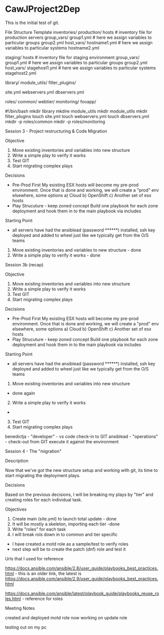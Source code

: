 # CawJProject2Dep
This is the initial test of git.

File Structure Template
inventories/
   production/
      hosts               # inventory file for production servers
      group_vars/
         group1.yml       # here we assign variables to particular groups
         group2.yml
      host_vars/
         hostname1.yml    # here we assign variables to particular systems
         hostname2.yml

   staging/
      hosts               # inventory file for staging environment
      group_vars/
         group1.yml       # here we assign variables to particular groups
         group2.yml
      host_vars/
         stagehost1.yml   # here we assign variables to particular systems
         stagehost2.yml

library/
module_utils/
filter_plugins/

site.yml
webservers.yml
dbservers.yml

roles/
    common/
    webtier/
    monitoring/
    fooapp/

#!/bin/bash
mkdir library
mkdire module_utils
mkdir module_utils
mkdir filter_plugins
touch site.yml
touch webservers.yml
touch dbservers.yml
mkdir -p roles/common
mkdir -p roles/monitoring  

Session 3 - Project restructuring & Code Migration

Objective
1) Move existing inventories and variables into new structure
2) Write a simple play to verify it works
3) Test GIT
4) Start migrating complex plays

Decisions
- Pre-Prod First
   My existing ESX hosts will become my pre-prod environment.
   Once that is done and working, we will create a "prod" env elsewhere, some options
      a) Cloud
      b) OpenShift
      c) Another set of esx hosts
- Play Strucuture - keep zoned concept
   Build one playbook for each zone deployment and hook them in to the main playbook via includes

Starting Point
- all servers have had the ansiblead (password ******) installed, ssh key deployed and added to wheel just like we typically get from the O/S teams

1) Move existing inventories and variables to new structure - done
2) Write a simple play to verify it works - done

Session 3b (recap)

Objective
1) Move existing inventories and variables into new structure
2) Write a simple play to verify it works
3) Test GIT
4) Start migrating complex plays

Decisions
- Pre-Prod First
   My existing ESX hosts will become my pre-prod environment.
   Once that is done and working, we will create a "prod" env elsewhere, some options
      a) Cloud
      b) OpenShift
      c) Another set of esx hosts
- Play Strucuture - keep zoned concept
   Build one playbook for each zone deployment and hook them in to the main playbook via includes

Starting Point
- all servers have had the ansiblead (password ******) installed, ssh key deployed and added to wheel just like we typically get from the O/S teams

1) Move existing inventories and variables into new structure
- done again

2) Write a simple play to verify it works
- 
3) Test GIT
4) Start migrating complex plays

benedictja - "developer" - vs code
check-in to GIT
ansiblead - "operations" -
check-out from GIT 
execute it against the environment

Session 4 - The "migration"

Description

Now that we've got the new structure setup and working with git, its time to start migrating the deployment plays.

Decisions

Based on the previous decisions, I will be breaking my plays by "tier" and creating roles for each individual task.

Objectives
1) Create main (site.yml) to launch total update - done
2) It will be mostly a skeleton, importing each tier -done
3) Write "roles" for each task 
4) I will break rols down in to common and tier specific

- I have created a motd role as a sample/test to verify roles
- next step will be to create the patch (dnf) role and test it

Urls that I used for reference

https://docs.ansible.com/ansible/2.8/user_guide/playbooks_best_practices.html - this is an older link, the latest is
https://docs.ansible.com/ansible/2.9/user_guide/playbooks_best_practices.html

https://docs.ansible.com/ansible/latest/playbook_guide/playbooks_reuse_roles.html - reference for roles


Meeting Notes

created and deployed motd role
now working on update role

testing out on my pc

